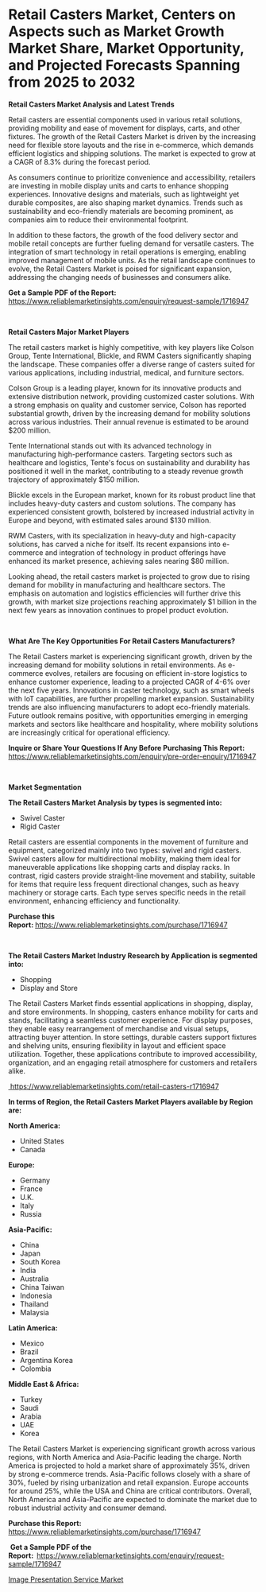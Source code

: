 <p><h1>Retail Casters Market, Centers on Aspects such as Market Growth Market Share, Market Opportunity, and Projected Forecasts Spanning from 2025 to 2032</h1></p><p><strong>Retail Casters Market Analysis and Latest Trends</strong></p>
<p><p>Retail casters are essential components used in various retail solutions, providing mobility and ease of movement for displays, carts, and other fixtures. The growth of the Retail Casters Market is driven by the increasing need for flexible store layouts and the rise in e-commerce, which demands efficient logistics and shipping solutions. The market is expected to grow at a CAGR of 8.3% during the forecast period.</p><p>As consumers continue to prioritize convenience and accessibility, retailers are investing in mobile display units and carts to enhance shopping experiences. Innovative designs and materials, such as lightweight yet durable composites, are also shaping market dynamics. Trends such as sustainability and eco-friendly materials are becoming prominent, as companies aim to reduce their environmental footprint.</p><p>In addition to these factors, the growth of the food delivery sector and mobile retail concepts are further fueling demand for versatile casters. The integration of smart technology in retail operations is emerging, enabling improved management of mobile units. As the retail landscape continues to evolve, the Retail Casters Market is poised for significant expansion, addressing the changing needs of businesses and consumers alike.</p></p>
<p><strong>Get a Sample PDF of the Report:&nbsp;</strong> <a href="https://www.reliablemarketinsights.com/enquiry/request-sample/1716947?utm_campaign=2630&utm_medium=2&utm_source=Github&utm_content=ia&utm_term=25032025&utm_id=retail-casters">https://www.reliablemarketinsights.com/enquiry/request-sample/1716947</a></p>
<p>&nbsp;</p>
<p><strong>Retail Casters Major Market Players</strong></p>
<p><p>The retail casters market is highly competitive, with key players like Colson Group, Tente International, Blickle, and RWM Casters significantly shaping the landscape. These companies offer a diverse range of casters suited for various applications, including industrial, medical, and furniture sectors.</p><p>Colson Group is a leading player, known for its innovative products and extensive distribution network, providing customized caster solutions. With a strong emphasis on quality and customer service, Colson has reported substantial growth, driven by the increasing demand for mobility solutions across various industries. Their annual revenue is estimated to be around $200 million.</p><p>Tente International stands out with its advanced technology in manufacturing high-performance casters. Targeting sectors such as healthcare and logistics, Tente's focus on sustainability and durability has positioned it well in the market, contributing to a steady revenue growth trajectory of approximately $150 million.</p><p>Blickle excels in the European market, known for its robust product line that includes heavy-duty casters and custom solutions. The company has experienced consistent growth, bolstered by increased industrial activity in Europe and beyond, with estimated sales around $130 million.</p><p>RWM Casters, with its specialization in heavy-duty and high-capacity solutions, has carved a niche for itself. Its recent expansions into e-commerce and integration of technology in product offerings have enhanced its market presence, achieving sales nearing $80 million.</p><p>Looking ahead, the retail casters market is projected to grow due to rising demand for mobility in manufacturing and healthcare sectors. The emphasis on automation and logistics efficiencies will further drive this growth, with market size projections reaching approximately $1 billion in the next few years as innovation continues to propel product evolution.</p></p>
<p>&nbsp;</p>
<p><strong>What Are The Key Opportunities For Retail Casters Manufacturers?</strong></p>
<p><p>The Retail Casters market is experiencing significant growth, driven by the increasing demand for mobility solutions in retail environments. As e-commerce evolves, retailers are focusing on efficient in-store logistics to enhance customer experience, leading to a projected CAGR of 4-6% over the next five years. Innovations in caster technology, such as smart wheels with IoT capabilities, are further propelling market expansion. Sustainability trends are also influencing manufacturers to adopt eco-friendly materials. Future outlook remains positive, with opportunities emerging in emerging markets and sectors like healthcare and hospitality, where mobility solutions are increasingly critical for operational efficiency.</p></p>
<p><strong>Inquire or Share Your Questions If Any Before Purchasing This Report:</strong> <a href="https://www.reliablemarketinsights.com/enquiry/pre-order-enquiry/1716947?utm_campaign=2630&utm_medium=2&utm_source=Github&utm_content=ia&utm_term=25032025&utm_id=retail-casters">https://www.reliablemarketinsights.com/enquiry/pre-order-enquiry/1716947</a></p>
<p>&nbsp;</p>
<p><strong>Market Segmentation</strong></p>
<p><strong>The Retail Casters Market Analysis by types is segmented into:</strong></p>
<p><ul><li>Swivel Caster</li><li>Rigid Caster</li></ul></p>
<p><p>Retail casters are essential components in the movement of furniture and equipment, categorized mainly into two types: swivel and rigid casters. Swivel casters allow for multidirectional mobility, making them ideal for maneuverable applications like shopping carts and display racks. In contrast, rigid casters provide straight-line movement and stability, suitable for items that require less frequent directional changes, such as heavy machinery or storage carts. Each type serves specific needs in the retail environment, enhancing efficiency and functionality.</p></p>
<p><strong>Purchase this Report:&nbsp;</strong><a href="https://www.reliablemarketinsights.com/purchase/1716947?utm_campaign=2630&utm_medium=2&utm_source=Github&utm_content=ia&utm_term=25032025&utm_id=retail-casters">https://www.reliablemarketinsights.com/purchase/1716947</a></p>
<p>&nbsp;</p>
<p><strong>The Retail Casters Market Industry Research by Application is segmented into:</strong></p>
<p><ul><li>Shopping</li><li>Display and Store</li></ul></p>
<p><p>The Retail Casters Market finds essential applications in shopping, display, and store environments. In shopping, casters enhance mobility for carts and stands, facilitating a seamless customer experience. For display purposes, they enable easy rearrangement of merchandise and visual setups, attracting buyer attention. In store settings, durable casters support fixtures and shelving units, ensuring flexibility in layout and efficient space utilization. Together, these applications contribute to improved accessibility, organization, and an engaging retail atmosphere for customers and retailers alike.</p></p>
<p><a href="https://www.reliablemarketinsights.com/retail-casters-r1716947?utm_campaign=2630&utm_medium=2&utm_source=Github&utm_content=ia&utm_term=25032025&utm_id=retail-casters">&nbsp;https://www.reliablemarketinsights.com/retail-casters-r1716947</a></p>
<p><strong>In terms of Region, the Retail Casters Market Players available by Region are:</strong></p>
<p>
    <p> <strong> North America: </strong>
        <ul>
            <li>United States</li>
            <li>Canada</li>
        </ul>
        </p> 
    <p> <strong> Europe: </strong>
        <ul>
            <li>Germany</li>
            <li>France</li>
            <li>U.K.</li>
            <li>Italy</li>
            <li>Russia</li>
        </ul>
        </p> 
    <p> <strong> Asia-Pacific: </strong>
        <ul>
            <li>China</li>
            <li>Japan</li>
            <li>South Korea</li>
            <li>India</li>
            <li>Australia</li>
            <li>China Taiwan</li>
            <li>Indonesia</li>
            <li>Thailand</li>
            <li>Malaysia</li>
        </ul>
        </p> 
    <p> <strong> Latin America: </strong>
        <ul>
            <li>Mexico</li>
            <li>Brazil</li>
            <li>Argentina Korea</li>
            <li>Colombia</li>
        </ul>
        </p> 
    <p> <strong> Middle East & Africa: </strong>
        <ul>
            <li>Turkey</li>
            <li>Saudi</li>
            <li>Arabia</li>
            <li>UAE</li>
            <li>Korea</li>
        </ul>
    </p>
    </p>
<p><p>The Retail Casters Market is experiencing significant growth across various regions, with North America and Asia-Pacific leading the charge. North America is projected to hold a market share of approximately 35%, driven by strong e-commerce trends. Asia-Pacific follows closely with a share of 30%, fueled by rising urbanization and retail expansion. Europe accounts for around 25%, while the USA and China are critical contributors. Overall, North America and Asia-Pacific are expected to dominate the market due to robust industrial activity and consumer demand.</p></p>
<p><strong>Purchase this Report: </strong><a href="https://www.reliablemarketinsights.com/purchase/1716947?utm_campaign=2630&utm_medium=2&utm_source=Github&utm_content=ia&utm_term=25032025&utm_id=retail-casters">https://www.reliablemarketinsights.com/purchase/1716947</a></p>
<p>&nbsp;<strong>Get a Sample PDF of the Report:&nbsp;&nbsp;</strong><a href="https://www.reliablemarketinsights.com/enquiry/request-sample/1716947?utm_campaign=2630&utm_medium=2&utm_source=Github&utm_content=ia&utm_term=25032025&utm_id=retail-casters">https://www.reliablemarketinsights.com/enquiry/request-sample/1716947</a></p>
<p><strong></strong></p>
<p><p><a href="https://github.com/lehumiston1971679/Market-Research-Report-List-1/blob/main/image-presentation-service-market.md?utm_campaign=2630&utm_medium=2&utm_source=Github&utm_content=ia&utm_term=25032025&utm_id=retail-casters">Image Presentation Service Market</a></p></p>